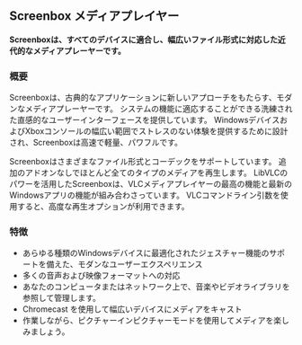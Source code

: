 <!-- Markdown version of store listing for localization. -->
<!-- Feel free to adapt or modify key points if necessary. -->
## Screenbox メディアプレイヤー

**Screenboxは、すべてのデバイスに適合し、幅広いファイル形式に対応した近代的なメディアプレーヤーです。**

### 概要

Screenboxは、古典的なアプリケーションに新しいアプローチをもたらす、モダンなメディアプレーヤーです。 システムの機能に適応することができる洗練された直感的なユーザーインターフェースを提供しています。 WindowsデバイスおよびXboxコンソールの幅広い範囲でストレスのない体験を提供するために設計され、Screenboxは高速で軽量、パワフルです。

Screenboxはさまざまなファイル形式とコーデックをサポートしています。 追加のアドオンなしでほとんど全てのタイプのメディアを再生します。 LibVLCのパワーを活用したScreenboxは、VLCメディアプレイヤーの最高の機能と最新のWindowsアプリの機能が組み合わさっています。 VLCコマンドライン引数を使用すると、高度な再生オプションが利用できます。

### 特徴

- あらゆる種類のWindowsデバイスに最適化されたジェスチャー機能のサポートを備えた、モダンなユーザーエクスペリエンス
- 多くの音声および映像フォーマットへの対応
- あなたのコンピュータまたはネットワーク上で、音楽やビデオライブラリを参照して管理します。
- Chromecast を使用して幅広いデバイスにメディアをキャスト
- 作業しながら、ピクチャーインピクチャーモードを使用してメディアを楽しみましょう。
